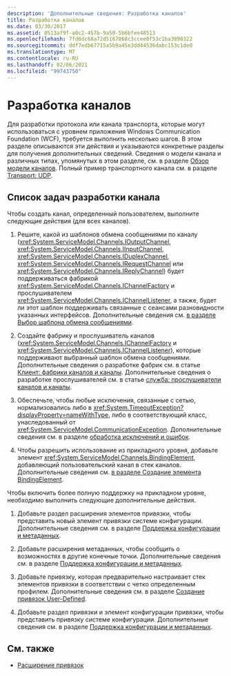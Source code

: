 ```yaml
---
description: 'Дополнительные сведения: Разработка каналов'
title: Разработка каналов
ms.date: 03/30/2017
ms.assetid: 0513af9f-a0c2-457b-9a50-5b6bfee48513
ms.openlocfilehash: 7fd6dc68a72d5167868c3ccee0f53c1ba3090322
ms.sourcegitcommit: ddf7edb67715a5b9a45e3dd44536dabc153c1de0
ms.translationtype: MT
ms.contentlocale: ru-RU
ms.lasthandoff: 02/06/2021
ms.locfileid: "99743750"
---
```

# <a name="developing-channels"></a>Разработка каналов

Для разработки протокола или канала транспорта, которые могут использоваться с уровнем приложения Windows Communication Foundation (WCF), требуется выполнить несколько шагов. В этом разделе описываются эти действия и указываются конкретные разделы для получения дополнительных сведений. Сведения о модели канала и различных типах, упомянутых в этом разделе, см. в разделе [Обзор модели каналов](channel-model-overview.md). Полный пример транспортного канала см. в разделе [Transport: UDP](../samples/transport-udp.md).  
  
## <a name="the-channel-development-task-list"></a>Список задач разработки канала  

 Чтобы создать канал, определенный пользователем, выполните следующие действия (для всех каналов).  
  
1. Решите, какой из шаблонов обмена сообщениями по каналу (<xref:System.ServiceModel.Channels.IOutputChannel>, <xref:System.ServiceModel.Channels.IInputChannel>, <xref:System.ServiceModel.Channels.IDuplexChannel>, <xref:System.ServiceModel.Channels.IRequestChannel> или <xref:System.ServiceModel.Channels.IReplyChannel>) будет поддерживаться фабрикой <xref:System.ServiceModel.Channels.IChannelFactory> и прослушивателем <xref:System.ServiceModel.Channels.IChannelListener>, а также, будет ли этот шаблон поддерживать связанные с сеансами разновидности указанных интерфейсов. Дополнительные сведения см. [в разделе Выбор шаблона обмена сообщениями](choosing-a-message-exchange-pattern.md).  
  
2. Создайте фабрику и прослушиватель каналов (<xref:System.ServiceModel.Channels.IChannelFactory> и <xref:System.ServiceModel.Channels.IChannelListener>), которые поддерживают выбранный шаблон обмена сообщениями. Дополнительные сведения о разработке фабрик см. в статье [Клиент: фабрики каналов и каналы](client-channel-factories-and-channels.md). Дополнительные сведения о разработке прослушивателей см. в статье [служба: прослушиватели каналов и каналы](service-channel-listeners-and-channels.md).  
  
3. Обеспечьте, чтобы любые исключения, связанные с сетью, нормализовались либо в <xref:System.TimeoutException?displayProperty=nameWithType>, либо в соответствующий класс, унаследованный от <xref:System.ServiceModel.CommunicationException>. Дополнительные сведения см. в разделе [обработка исключений и ошибок](handling-exceptions-and-faults.md).  
  
4. Чтобы разрешить использование из прикладного уровня, добавьте элемент <xref:System.ServiceModel.Channels.BindingElement>, добавляющий пользовательский канал в стек каналов. Дополнительные сведения см. [в разделе Создание элемента BindingElement](creating-a-bindingelement.md).  
  
 Чтобы включить более полную поддержку на прикладном уровне, необходимо выполнить следующие дополнительные действия.  
  
1. Добавьте раздел расширения элементов привязки, чтобы представить новый элемент привязки системе конфигурации. Дополнительные сведения см. в разделе [Поддержка конфигурации и метаданных](configuration-and-metadata-support.md).  
  
2. Добавьте расширения метаданных, чтобы сообщить о возможностях в другие конечные точки. Дополнительные сведения см. в разделе [Поддержка конфигурации и метаданных](configuration-and-metadata-support.md).  
  
3. Добавьте привязку, которая предварительно настраивает стек элементов привязки в соответствии с четко определенным профилем. Дополнительные сведения см. в разделе [Создание привязок User-Defined](creating-user-defined-bindings.md).  
  
4. Добавьте раздел привязки и элемент конфигурации привязки, чтобы представить привязку системе конфигурации. Дополнительные сведения см. в разделе [Поддержка конфигурации и метаданных](configuration-and-metadata-support.md).  
  
## <a name="see-also"></a>См. также

- [Расширение привязок](extending-bindings.md)
